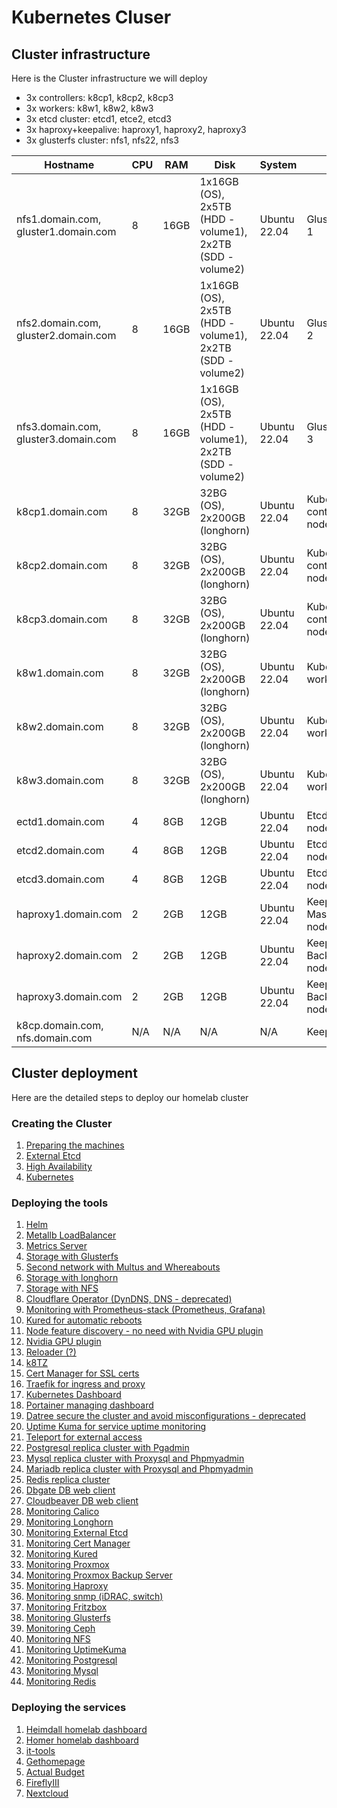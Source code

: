 # Kubernetes Cluser

## Cluster infrastructure

Here is the Cluster infrastructure we will deploy

- 3x controllers: k8cp1, k8cp2, k8cp3
- 3x workers: k8w1, k8w2, k8w3
- 3x etcd cluster: etcd1, etce2, etcd3
- 3x haproxy+keepalive: haproxy1, haproxy2, haproxy3
- 3x glusterfs cluster: nfs1, nfs22, nfs3

| Hostname               | CPU | RAM  | Disk                     | System             | Role                              | IP         |
| ---------------------- | --- | ---- | ------------------------ | ------------------ | --------------------------------- | ---------- |
| nfs1.domain.com, gluster1.domain.com | 8   | 16GB | 1x16GB (OS), 2x5TB (HDD - volume1), 2x2TB  (SDD - volume2) | Ubuntu 22.04       | GlusterFS node 1                  | 10.0.50.21, 10.0.70.21 (gluster storage) |
| nfs2.domain.com, gluster2.domain.com | 8   | 16GB | 1x16GB (OS), 2x5TB (HDD - volume1), 2x2TB  (SDD - volume2) | Ubuntu 22.04       | GlusterFS node 2                  | 10.0.50.22, 10.0.70.22 (gluster storage) |
| nfs3.domain.com, gluster3.domain.com | 8   | 16GB | 1x16GB (OS), 2x5TB (HDD - volume1), 2x2TB  (SDD - volume2) | Ubuntu 22.04       | GlusterFS node 3                  | 10.0.50.23, 10.0.70.23 (gluster storage) |
| k8cp1.domain.com       | 8   | 32GB | 32BG (OS), 2x200GB (longhorn)           | Ubuntu 22.04       | Kubernetes control manager node 1 | 10.0.50.51, 10.0.90.51 (longhorn storage) |
| k8cp2.domain.com       | 8   | 32GB | 32BG (OS), 2x200GB (longhorn)           | Ubuntu 22.04       | Kubernetes control manager node 2 | 10.0.50.52, 10.0.90.52 (longhorn storage) |
| k8cp3.domain.com       | 8   | 32GB | 32BG (OS), 2x200GB (longhorn)           | Ubuntu 22.04       | Kubernetes control manager node 3 | 10.0.50.53, 10.0.90.53 (longhorn storage) |
| k8w1.domain.com        | 8   | 32GB | 32BG (OS), 2x200GB (longhorn)           | Ubuntu 22.04       | Kubernetes worker node 1          | 10.0.50.54, 10.0.90.54 (longhorn storage) |
| k8w2.domain.com        | 8   | 32GB | 32BG (OS), 2x200GB (longhorn)           | Ubuntu 22.04       | Kubernetes worker node 2          | 10.0.50.55, 10.0.90.55 (longhorn storage) |
| k8w3.domain.com        | 8   | 32GB | 32BG (OS), 2x200GB (longhorn)           | Ubuntu 22.04       | Kubernetes worker node 3          | 10.0.50.56, 10.0.90.56 (longhorn storage) |
| ectd1.domain.com       | 4   | 8GB  | 12GB                     | Ubuntu 22.04       | Etcd cluster node 1               | 10.0.50.41 |
| etcd2.domain.com       | 4   | 8GB  | 12GB                     | Ubuntu 22.04       | Etcd cluster node 2               | 10.0.50.42 |
| etcd3.domain.com       | 4   | 8GB  | 12GB                     | Ubuntu 22.04       | Etcd cluster node 3               | 10.0.50.43 |
| haproxy1.domain.com    | 2   | 2GB  | 12GB                     | Ubuntu 22.04       | Keepalive Master/Haproxy node 1   | 10.0.50.61 |
| haproxy2.domain.com    | 2   | 2GB  | 12GB                     | Ubuntu 22.04       | Keepalive Backup/Haproxy node 2   | 10.0.50.62 |
| haproxy3.domain.com    | 2   | 2GB  | 12GB                     | Ubuntu 22.04       | Keepalive Backup/Haproxy node 3   | 10.0.50.63 |
| k8cp.domain.com, nfs.domain.com | N/A | N/A  | N/A                      | N/A                | Keepalive VIP IP                  | 10.0.50.64 |

## Cluster deployment

Here are the detailed steps to deploy our homelab cluster

### Creating the Cluster

1. [Preparing the machines](https://github.com/urbaman/HomeLab/tree/main/Kubernetes/Cluster/01-Prepare-Machines)
2. [External Etcd](https://github.com/urbaman/HomeLab/tree/main/Kubernetes/Cluster/02-External-Etcd)
3. [High Availability](https://github.com/urbaman/HomeLab/tree/main/Kubernetes/Cluster/03-High-Availability)
4. [Kubernetes](https://github.com/urbaman/HomeLab/tree/main/Kubernetes/Cluster/04-Kubernetes)

### Deploying the tools

1. [Helm](https://github.com/urbaman/HomeLab/tree/main/Kubernetes/Helm)
2. [Metallb LoadBalancer](https://github.com/urbaman/HomeLab/tree/main/Kubernetes/Metallb)
3. [Metrics Server](https://github.com/urbaman/HomeLab/tree/main/Kubernetes/Metrics-Server)
4. [Storage with Glusterfs](https://github.com/urbaman/HomeLab/tree/main/Kubernetes/Glusterfs)
5. [Second network with Multus and Whereabouts](https://github.com/urbaman/HomeLab/tree/main/Kubernetes/Multus)
6. [Storage with longhorn](https://github.com/urbaman/HomeLab/tree/main/Kubernetes/Storage/Longhorn)
7. [Storage with NFS](https://github.com/urbaman/HomeLab/tree/main/Kubernetes/Storage/NFS)
8. [Cloudflare Operator (DynDNS, DNS - deprecated)](https://github.com/urbaman/HomeLab/tree/main/Kubernetes/Cloudflare-Operator)
9. [Monitoring with Prometheus-stack (Prometheus, Grafana)](https://github.com/urbaman/HomeLab/tree/main/Kubernetes/Prometheus-Stack)
10. [Kured for automatic reboots](https://github.com/urbaman/HomeLab/tree/main/Kubernetes/Kured)
11. [Node feature discovery - no need with Nvidia GPU plugin](https://github.com/urbaman/HomeLab/tree/main/Kubernetes/Node-Feature-Discovery)
12. [Nvidia GPU plugin](https://github.com/urbaman/HomeLab/tree/main/Kubernetes/Nvidia-GPU)
13. [Reloader (?)](https://github.com/urbaman/HomeLab/tree/main/Kubernetes/Reloader)
14. [k8TZ](https://github.com/urbaman/HomeLab/tree/main/Kubernetes/k8tz)
15. [Cert Manager for SSL certs](https://github.com/urbaman/HomeLab/tree/main/Kubernetes/Cert-manager)
16. [Traefik for ingress and proxy](https://github.com/urbaman/HomeLab/tree/main/Kubernetes/Traefik)
17. [Kubernetes Dashboard](https://github.com/urbaman/HomeLab/tree/main/Kubernetes/Dashboard)
18. [Portainer managing dashboard](https://github.com/urbaman/HomeLab/tree/main/Kubernetes/Portainer)
19. [Datree secure the cluster and avoid misconfigurations - deprecated](https://github.com/urbaman/HomeLab/tree/main/Kubernetes/Datree)
20. [Uptime Kuma for service uptime monitoring](https://github.com/urbaman/HomeLab/tree/main/Kubernetes/Uptimekuma)
21. [Teleport for external access](https://github.com/urbaman/HomeLab/tree/main/Kubernetes/Teleport)
22. [Postgresql replica cluster with Pgadmin](https://github.com/urbaman/HomeLab/tree/main/Kubernetes/Database/Postgresql)
22. [Mysql replica cluster with Proxysql and Phpmyadmin](https://github.com/urbaman/HomeLab/tree/main/Kubernetes/Database/Mysql)
22. [Mariadb replica cluster with Proxysql and Phpmyadmin](https://github.com/urbaman/HomeLab/tree/main/Kubernetes/Database/Mariadb)
23. [Redis replica cluster](https://github.com/urbaman/HomeLab/tree/main/Kubernetes/Database/Redis)
24. [Dbgate DB web client](https://github.com/urbaman/HomeLab/tree/main/Kubernetes/Database/Dbgate)
25. [Cloudbeaver DB web client](https://github.com/urbaman/HomeLab/tree/main/Kubernetes/Database/Cloudbeaver)
26. [Monitoring Calico](https://github.com/urbaman/HomeLab/tree/main/Kubernetes/Prometheus-Stack/Calico)
27. [Monitoring Longhorn](https://github.com/urbaman/HomeLab/tree/main/Kubernetes/Prometheus-Stack/Storage/Longhorn)
28. [Monitoring External Etcd](https://github.com/urbaman/HomeLab/tree/main/Kubernetes/Prometheus-Stack/ExternalEtcd)
29. [Monitoring Cert Manager](https://github.com/urbaman/HomeLab/tree/main/Kubernetes/Prometheus-Stack/Cert-manager)
30. [Monitoring Kured](https://github.com/urbaman/HomeLab/tree/main/Kubernetes/Prometheus-Stack/Kured)
31. [Monitoring Proxmox](https://github.com/urbaman/HomeLab/tree/main/Kubernetes/Prometheus-Stack/Proxmox-Monitoring)
32. [Monitoring Proxmox Backup Server](https://github.com/urbaman/HomeLab/tree/main/Kubernetes/Prometheus-Stack/Proxmox-Backup-Monitoring)
33. [Monitoring Haproxy](https://github.com/urbaman/HomeLab/tree/main/Kubernetes/Prometheus-Stack/Haproxy-Monitoring)
34. [Monitoring snmp (iDRAC, switch)](https://github.com/urbaman/HomeLab/tree/main/Kubernetes/Prometheus-Stack/Prometheus-snmp)
35. [Monitoring Fritzbox](https://github.com/urbaman/HomeLab/tree/main/Kubernetes/Prometheus-Stack/Fritzbox-exporter)
36. [Monitoring Glusterfs](https://github.com/urbaman/HomeLab/tree/main/Kubernetes/Prometheus-Stack/Storage/Glusterfs)
37. [Monitoring Ceph](https://github.com/urbaman/HomeLab/tree/main/Kubernetes/Prometheus-Stack/Storage/Ceph)
38. [Monitoring NFS](https://github.com/urbaman/HomeLab/tree/main/Kubernetes/Prometheus-Stack/Storage/NFS-server)
39. [Monitoring UptimeKuma](https://github.com/urbaman/HomeLab/tree/main/Kubernetes/Prometheus-Stack/Uptime-kuma)
40. [Monitoring Postgresql](https://github.com/urbaman/HomeLab/tree/main/Kubernetes/Prometheus-Stack/Database/Postgresql)
41. [Monitoring Mysql](https://github.com/urbaman/HomeLab/tree/main/Kubernetes/Prometheus-Stack/Database/Mysql)
42. [Monitoring Redis](https://github.com/urbaman/HomeLab/tree/main/Kubernetes/Prometheus-Stack/Database/Redis)

### Deploying the services

1. [Heimdall homelab dashboard](https://github.com/urbaman/HomeLab/tree/main/Kubernetes/Heimdall-dashboard)
2. [Homer homelab dashboard](https://github.com/urbaman/HomeLab/tree/main/Kubernetes/Homer)
3. [it-tools](https://github.com/urbaman/HomeLab/tree/main/Kubernetes/It-tools)
4. [Gethomepage](https://github.com/urbaman/HomeLab/tree/main/Kubernetes/Gethomepage)
5. [Actual Budget](https://github.com/urbaman/HomeLab/tree/main/Kubernetes/ActualBudget)
6. [FireflyIII](https://github.com/urbaman/HomeLab/tree/main/Kubernetes/FireflyIII)
7. [Nextcloud](https://github.com/urbaman/HomeLab/tree/main/Kubernetes/Nextcloud)
